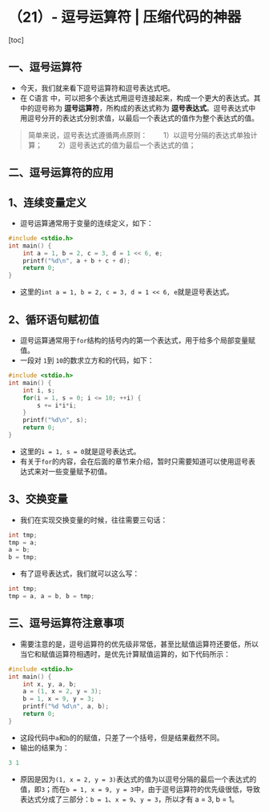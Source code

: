 # （21）- 逗号运算符 | 压缩代码的神器

[toc]

## 一、逗号运算符

- 今天，我们就来看下逗号运算符和逗号表达式吧。
- 在 C语言 中，可以把多个表达式用逗号连接起来，构成一个更大的表达式。其中的逗号称为 **逗号运算符**，所构成的表达式称为 **逗号表达式**。逗号表达式中用逗号分开的表达式分别求值，以最后一个表达式的值作为整个表达式的值。

> 简单来说，逗号表达式遵循两点原则：
>   1）以逗号分隔的表达式单独计算；
>   2）逗号表达式的值为最后一个表达式的值；

## 二、逗号运算符的应用

## 1、连续变量定义

- 逗号运算通常用于变量的连续定义，如下：

```c
#include <stdio.h>
int main() {
    int a = 1, b = 2, c = 3, d = 1 << 6, e;
    printf("%d\n", a + b + c + d);
    return 0;
}
```

- 这里的`int a = 1, b = 2, c = 3, d = 1 << 6, e`就是逗号表达式。

## 2、循环语句赋初值

- 逗号运算通常用于`for`结构的括号内的第一个表达式，用于给多个局部变量赋值。
- 一段对 `1`到 `10`的数求立方和的代码，如下：

```c
#include <stdio.h>
int main() {
    int i, s;
    for(i = 1, s = 0; i <= 10; ++i) {
        s += i*i*i;
    }
    printf("%d\n", s);
    return 0;
}
```

- 这里的`i = 1, s = 0`就是逗号表达式。
- 有关于`for`的内容，会在后面的章节来介绍，暂时只需要知道可以使用逗号表达式来对一些变量赋予初值。

## 3、交换变量

- 我们在实现交换变量的时候，往往需要三句话：

```c
int tmp;
tmp = a;
a = b;
b = tmp;
```

- 有了逗号表达式，我们就可以这么写：

```c
int tmp;
tmp = a, a = b, b = tmp;
```

## 三、逗号运算符注意事项

- 需要注意的是，逗号运算符的优先级非常低，甚至比赋值运算符还要低，所以当它和赋值运算符相遇时，是优先计算赋值运算的，如下代码所示：

```c
#include <stdio.h>
int main() {
    int x, y, a, b;
    a = (1, x = 2, y = 3);
    b = 1, x = 9, y = 3; 
    printf("%d %d\n", a, b);
    return 0;
}
```

- 这段代码中`a`和`b`的的赋值，只差了一个括号，但是结果截然不同。
- 输出的结果为：

```c
3 1
```

- 原因是因为`(1, x = 2, y = 3)`表达式的值为以逗号分隔的最后一个表达式的值，即`3`；而在`b = 1, x = 9, y = 3`中，由于逗号运算符的优先级很低，导致表达式分成了三部分：`b = 1`、`x = 9`、`y = 3`，所以才有 a = 3, b = 1。